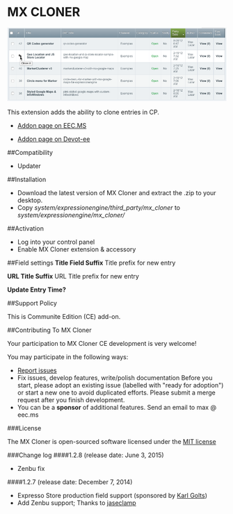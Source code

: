 # MX CLONER #

![MX Cloner](images/mx-cloner.png)

This extension adds the ability to clone entries in CP.

* [Addon page on EEC.MS](http://www.eec.ms/add-ons/mx-cloner)

* [Addon page on Devot-ee](http://devot-ee.com/add-ons/mx-cloner)

##Compatibility
* Updater

##Installation
* Download the latest version of MX Cloner and extract the .zip to your desktop.
* Copy *system/expressionengine/third_party/mx_cloner* to *system/expressionengine/mx_cloner/*

##Activation
* Log into your control panel
* Enable MX Cloner extension & accessory

##Field settings
**Title Field Suffix**	 Title prefix for new entry

**URL Title Suffix**	URL Title prefix for new entry

**Update Entry Time?**

##Support Policy

This is Communite Edition (CE) add-on.

##Contributing To MX Cloner

Your participation to MX Cloner CE development is very welcome!

You may participate in the following ways:

* [Report issues](https://github.com/MaxLazar/mx-cloner/issues)
* Fix issues, develop features, write/polish documentation
Before you start, please adopt an existing issue (labelled with "ready for adoption") or start a new one to avoid duplicated efforts.
Please submit a merge request after you finish development.
* You can be a **sponsor** of additional features. Send an email to max @ eec.ms

###License

The MX Cloner is open-sourced software licensed under the [MIT license](http://opensource.org/licenses/MIT)

###Change log
####1.2.8 (release date: June 3, 2015)
* Zenbu fix

####1.2.7 (release date: December 7, 2014)
* Expresso Store production field support (sponsored by [Karl Golts](http://www.linkedin.com/pub/karl-golts/6/940/aa4))
* Add Zenbu support; Thanks to [jaseclamp](http://devot-ee.com/profile/user21686489)
